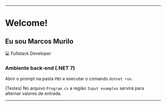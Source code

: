 -----------------------------------------------------------------------------------------------------------------------------------------------

# Welcome!

## Eu sou Marcos Murilo
:computer: Fullstack Developer


### Ambiente back-end (.NET 7)

Abrir o prompt na pasta `PBS` e executar o comando `dotnet run`.

(Testes)
No arquivo `Program.cs` a região `Input examples` servirá para alternar valores de entrada.

-----------------------------------------------------------------------------------------------------------------------------------------------
